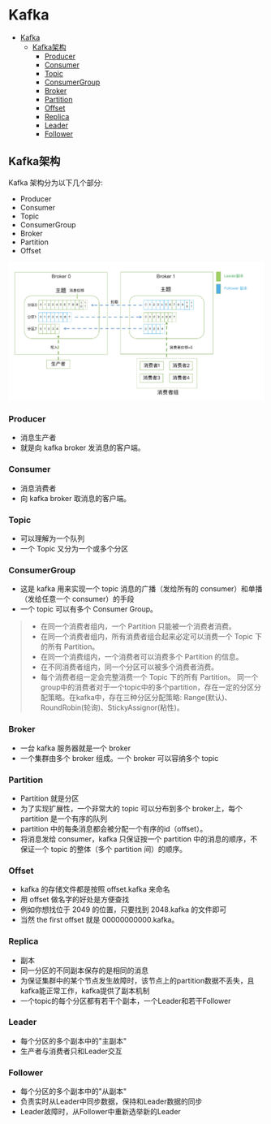 # Kafka
- [Kafka](#kafka)
  - [Kafka架构](#kafka架构)
    - [Producer](#producer)
    - [Consumer](#consumer)
    - [Topic](#topic)
    - [ConsumerGroup](#consumergroup)
    - [Broker](#broker)
    - [Partition](#partition)
    - [Offset](#offset)
    - [Replica](#replica)
    - [Leader](#leader)
    - [Follower](#follower)

## Kafka架构
Kafka 架构分为以下几个部分: 
- Producer
- Consumer
- Topic
- ConsumerGroup
- Broker
- Partition
- Offset

![Kafka架构](assets/doc01/arch.png)

### Producer
- 消息生产者
- 就是向 kafka broker 发消息的客户端。

### Consumer
- 消息消费者
- 向 kafka broker 取消息的客户端。

### Topic
- 可以理解为一个队列
- 一个 Topic 又分为一个或多个分区

### ConsumerGroup
- 这是 kafka 用来实现一个 topic 消息的广播（发给所有的 consumer）和单播（发给任意一个 consumer）的手段
- 一个 topic 可以有多个 Consumer Group。
> - 在同一个消费者组内，一个 Partition 只能被一个消费者消费。
> - 在同一个消费者组内，所有消费者组合起来必定可以消费一个 Topic 下的所有 Partition。
> - 在同一个消费组内，一个消费者可以消费多个 Partition 的信息。
> - 在不同消费者组内，同一个分区可以被多个消费者消费。
> - 每个消费者组一定会完整消费一个 Topic 下的所有 Partition。
> 同一个group中的消费者对于一个topic中的多个partition，存在一定的分区分配策略。在kafka中，存在三种分区分配策略: Range(默认)、 RoundRobin(轮询)、StickyAssignor(粘性)。

### Broker
- 一台 kafka 服务器就是一个 broker
- 一个集群由多个 broker 组成。一个 broker 可以容纳多个 topic

### Partition
- Partition 就是分区
- 为了实现扩展性，一个非常大的 topic 可以分布到多个 broker上，每个 partition 是一个有序的队列
- partition 中的每条消息都会被分配一个有序的id（offset）。
- 将消息发给 consumer，kafka 只保证按一个 partition 中的消息的顺序，不保证一个 topic 的整体（多个 partition 间）的顺序。

### Offset
- kafka 的存储文件都是按照 offset.kafka 来命名
- 用 offset 做名字的好处是方便查找
- 例如你想找位于 2049 的位置，只要找到 2048.kafka 的文件即可
- 当然 the first offset 就是 00000000000.kafka。

### Replica
- 副本
- 同一分区的不同副本保存的是相同的消息
- 为保证集群中的某个节点发生故障时，该节点上的partition数据不丢失，且kafka能正常工作，kafka提供了副本机制
- 一个topic的每个分区都有若干个副本，一个Leader和若干Follower

### Leader
- 每个分区的多个副本中的"主副本"
- 生产者与消费者只和Leader交互

### Follower
- 每个分区的多个副本中的"从副本"
- 负责实时从Leader中同步数据，保持和Leader数据的同步
- Leader故障时，从Follower中重新选举新的Leader

